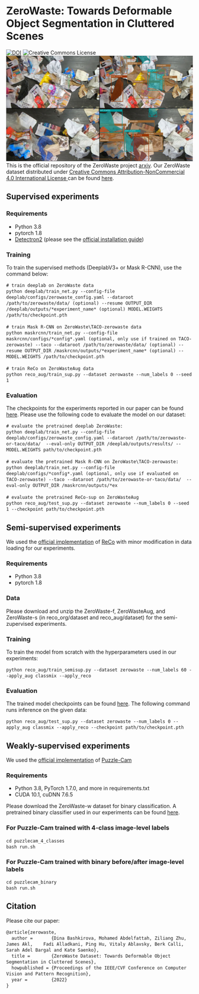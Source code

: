 # ZeroWaste: Towards Deformable Object Segmentation in Cluttered Scenes
[![DOI](https://zenodo.org/badge/DOI/10.5281/zenodo.5246013.svg)](https://doi.org/10.5281/zenodo.5246013) <img alt="Creative Commons License" style="border-width:0" src="https://i.creativecommons.org/l/by-nc/4.0/80x15.png" />
![Image](images/recycling_figure_1_v3.png)
This is the official repository of the ZeroWaste project [arxiv](https://arxiv.org/abs/2106.02740). Our ZeroWaste dataset distributed under 
<a rel="license" href="http://creativecommons.org/licenses/by-nc/4.0/"></a><a rel="license" href="http://creativecommons.org/licenses/by-nc/4.0/">Creative Commons Attribution-NonCommercial 4.0 International License </a>  can be found [here](https://doi.org/10.5281/zenodo.4899926).

## Supervised experiments
### Requirements
* Python 3.8
* pytorch 1.8
* [Detectron2](https://github.com/facebookresearch/detectron2) (please see the [official installation guide](https://detectron2.readthedocs.io/en/latest/tutorials/install.html))

### Training
To train the supervised methods (DeeplabV3+ or Mask R-CNN), use the command below: 
```
# train deeplab on ZeroWaste data
python deeplab/train_net.py --config-file deeplab/configs/zerowaste_config.yaml --dataroot /path/to/zerowaste/data/ (optional) --resume OUTPUT_DIR /deeplab/outputs/*experiment_name* (optional) MODEL.WEIGHTS /path/to/checkpoint.pth

# train Mask R-CNN on ZeroWaste\TACO-zerowaste data
python maskrcnn/train_net.py --config-file maskrcnn/configs/*config*.yaml (optional, only use if trained on TACO-zerowaste) --taco --dataroot /path/to/zerowaste/data/ (optional) --resume OUTPUT_DIR /maskrcnn/outputs/*experiment_name* (optional) --MODEL.WEIGHTS /path/to/checkpoint.pth

# train ReCo on ZeroWasteAug data
python reco_aug/train_sup.py --dataset zerowaste --num_labels 0 --seed 1
```

### Evaluation
The checkpoints for the experiments reported in our paper can be found [here](http://csr.bu.edu/ftp/recycle/models/). Please use the following code to evaluate the model on our dataset:
```
# evaluate the pretrained deeplab ZeroWaste:
python deeplab/train_net.py --config-file deeplab/configs/zerowaste_config.yaml --dataroot /path/to/zerowaste-or-taco/data/  --eval-only OUTPUT_DIR /deeplab/outputs/results/ --MODEL.WEIGHTS path/to/checkpoint.pth

# evaluate the pretrained Mask R-CNN on ZeroWaste\TACO-zerowaste:
python deeplab/train_net.py --config-file deeplab/configs/*config*.yaml (optional, only use if evaluated on TACO-zerowaste) --taco --dataroot /path/to/zerowaste-or-taco/data/  --eval-only OUTPUT_DIR /maskrcnn/outputs/*ex

# evaluate the pretrained ReCo-sup on ZeroWasteAug
python reco_aug/test_sup.py --dataset zerowaste --num_labels 0 --seed 1 --checkpoint path/to/checkpoint.pth
```

## Semi-supervised experiments
We used the [official implementation](https://github.com/lorenmt/reco) of [ReCo](https://arxiv.org/abs/2104.04465)  with minor modification in data loading for our experiments. 

### Requirements
* Python 3.8
* pytorch 1.8

### Data
Please download and unzip the ZeroWaste-f, ZeroWasteAug, and ZeroWaste-s (in reco_org/dataset and reco_aug/dataset) for the semi-zupervised experiments. 

### Training
To train the model from scratch with the hyperparameters used in our experiments:

```
python reco_aug/train_semisup.py --dataset zerowaste --num_labels 60 --apply_aug classmix --apply_reco
```

### Evaluation
The trained model checkpoints can be found [here](http://csr.bu.edu/ftp/recycle/models/reco/reco_aug/). The following command runs inference on the given data: 

```
python reco_aug/test_sup.py --dataset zerowaste --num_labels 0 --apply_aug classmix --apply_reco --checkpoint path/to/checkpoint.pth
```

## Weakly-supervised experiments
We used the [official implementation](https://github.com/OFRIN/PuzzleCAM) of [Puzzle-Cam](https://arxiv.org/abs/2101.11253)
### Requirements
* Python 3.8, PyTorch 1.7.0, and more in requirements.txt
* CUDA 10.1, cuDNN 7.6.5

Please download the ZeroWaste-w dataset for binary classification. A pretrained binary classifier used in our experiments can be found [here](http://csr.bu.edu/ftp/recycle/models/binary_classification/).

### For Puzzle-Cam trained with 4-class image-level labels

```
cd puzzlecam_4_classes
bash run.sh
```
### For Puzzle-Cam trained with binary before/after image-level labels

```
cd puzzlecam_binary
bash run.sh
```

## Citation
Please cite our paper: 
```
@article{zerowaste,
  author =       {Dina Bashkirova, Mohamed Abdelfattah, Ziliang Zhu, James Akl,    Fadi Alladkani, Ping Hu, Vitaly Ablavsky, Berk Calli, Sarah Adel Bargal and Kate Saenko},
  title =        {ZeroWaste Dataset: Towards Deformable Object Segmentation in Cluttered Scenes},
  howpublished = {Proceedings of the IEEE/CVF Conference on Computer Vision and Pattern Recognition},
  year =         {2022}
}
```

